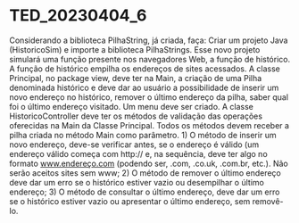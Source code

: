 # TED_20230404_6
  Considerando a biblioteca PilhaString, já criada, faça: 
    Criar um projeto Java (HistoricoSim) e importe a biblioteca PilhaStrings. Esse novo projeto simulará uma função presente nos navegadores Web, a função de histórico.
    A função de histórico empilha os endereços de sites acessados.
    A classe Principal, no package view, deve ter na Main, a criação de uma Pilha denominada histórico e deve dar ao usuário a possibilidade de inserir um novo endereço 
no histórico, remover o último endereço da pilha, saber qual foi o último endereço visitado. Um menu deve ser criado.
    A classe HistoricoController deve ter os métodos de validação das operações oferecidas na Main da Classe Principal. Todos os métodos devem receber a pilha criada no método Main como parâmetro.
      1) O método de inserir um novo endereço, deve-se verificar antes, se o endereço é válido (um endereço válido começa com http:// e, na sequência, deve ter algo 
no formato www.endereço.com (podendo ser, .com, .co.uk, .com.br, etc.). Não serão aceitos sites sem www;
      2) O método de remover o último endereço deve dar um erro se o histórico estiver vazio ou desempilhar o último endereço;
      3) O método de consultar o último endereço, deve dar um erro se o histórico estiver vazio ou apresentar o último endereço, sem removê-lo.
